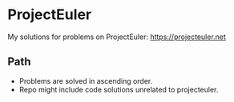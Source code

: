 # ProjectEuler

My solutions for problems on ProjectEuler: https://projecteuler.net

## Path

* Problems are solved in ascending order.
* Repo might include code solutions unrelated to projecteuler.